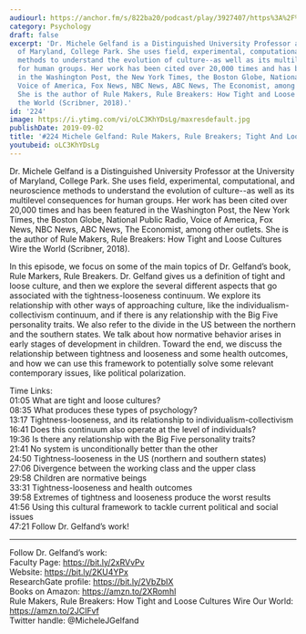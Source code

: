 ```yaml
---
audiourl: https://anchor.fm/s/822ba20/podcast/play/3927407/https%3A%2F%2Fd3ctxlq1ktw2nl.cloudfront.net%2Fproduction%2F2019-6-20%2F19165800-44100-2-be8201403a668.m4a
category: Psychology
draft: false
excerpt: 'Dr. Michele Gelfand is a Distinguished University Professor at the University
  of Maryland, College Park. She uses field, experimental, computational, and neuroscience
  methods to understand the evolution of culture--as well as its multilevel consequences
  for human groups. Her work has been cited over 20,000 times and has been featured
  in the Washington Post, the New York Times, the Boston Globe, National Public Radio,
  Voice of America, Fox News, NBC News, ABC News, The Economist, among other outlets.
  She is the author of Rule Makers, Rule Breakers: How Tight and Loose Cultures Wire
  the World (Scribner, 2018).'
id: '224'
image: https://i.ytimg.com/vi/oLC3KhYDsLg/maxresdefault.jpg
publishDate: 2019-09-02
title: '#224 Michele Gelfand: Rule Makers, Rule Breakers; Tight And Loose Cultures'
youtubeid: oLC3KhYDsLg
---
```

<div class="timelinks">

Dr. Michele Gelfand is a Distinguished University Professor at the University of Maryland, College Park. She uses field, experimental, computational, and neuroscience methods to understand the evolution of culture--as well as its multilevel consequences for human groups. Her work has been cited over 20,000 times and has been featured in the Washington Post, the New York Times, the Boston Globe, National Public Radio, Voice of America, Fox News, NBC News, ABC News, The Economist, among other outlets. She is the author of Rule Makers, Rule Breakers: How Tight and Loose Cultures Wire the World (Scribner, 2018).

In this episode, we focus on some of the main topics of Dr. Gelfand’s book, Rule Markers, Rule Breakers. Dr. Gelfand gives us a definition of tight and loose culture, and then we explore the several different aspects that go associated with the tightness-looseness continuum. We explore its relationship with other ways of approaching culture, like the individualism-collectivism continuum, and if there is any relationship with the Big Five personality traits. We also refer to the divide in the US between the northern and the southern states. We talk about how normative behavior arises in early stages of development in children. Toward the end, we discuss the relationship between tightness and looseness and some health outcomes, and how we can use this framework to potentially solve some relevant contemporary issues, like political polarization. 

Time Links:  
<time>01:05</time> What are tight and loose cultures?  
<time>08:35</time> What produces these types of psychology?  
<time>13:17</time> Tightness-looseness, and its relationship to individualism-collectivism                               
<time>16:41</time> Does this continuum also operate at the level of individuals?  
<time>19:36</time> Is there any relationship with the Big Five personality traits?  
<time>21:41</time> No system is unconditionally better than the other  
<time>24:50</time> Tightness-looseness in the US (northern and southern states)  
<time>27:06</time> Divergence between the working class and the upper class  
<time>29:58</time> Children are normative beings  
<time>33:31</time> Tightness-looseness and health outcomes  
<time>39:58</time> Extremes of tightness and looseness produce the worst results  
<time>41:56</time> Using this cultural framework to tackle current political and social issues  
<time>47:21</time> Follow Dr. Gelfand’s work!

---

Follow Dr. Gelfand’s work:  
Faculty Page: https://bit.ly/2xRVvPv  
Website: https://bit.ly/2KU4YPx  
ResearchGate profile: https://bit.ly/2VbZbIX  
Books on Amazon: https://amzn.to/2XRomhl  
Rule Makers, Rule Breakers: How Tight and Loose Cultures Wire Our World: https://amzn.to/2JCIFvf  
Twitter handle: @MicheleJGelfand
</div>

